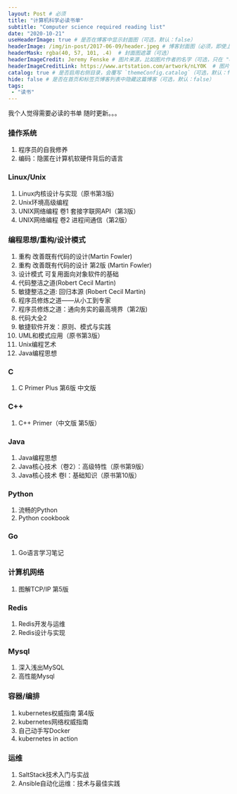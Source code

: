 ```yaml
---
layout: Post # 必须
title: "计算机科学必读书单"
subtitle: "Computer science required reading list"
date: "2020-10-21"
useHeaderImage: true # 是否在博客中显示封面图（可选，默认：false）
headerImage: /img/in-post/2017-06-09/header.jpeg # 博客封面图（必须，即使上一项选了 false，因为图片也需要在首页显示）
headerMask: rgba(40, 57, 101, .4)  # 封面图遮罩（可选）
headerImageCredit: Jeremy Fenske # 图片来源，比如图片作者的名字（可选，只在 "useHeaderImage: true" 时有效）
headerImageCreditLink: https://www.artstation.com/artwork/nLY0K  # 图片来源的链接（可选，只在 "useHeaderImage: true" 时有效）
catalog: true # 是否启用右侧目录，会覆写 `themeConfig.catalog`（可选，默认：false）
hide: false # 是否在首页和标签页博客列表中隐藏这篇博客（可选，默认：false）
tags:
 - "读书"
---
```


我个人觉得需要必读的书单 随时更新。。。

<!-- more -->

### 操作系统
1. 程序员的自我修养
2. 编码：隐匿在计算机软硬件背后的语言

### Linux/Unix
1. Linux内核设计与实现（原书第3版)
2. Unix环境高级编程
3. UNIX网络编程 卷1 套接字联网API（第3版）
4. UNIX网络编程 卷2 进程间通信（第2版）

### 编程思想/重构/设计模式

1. 重构 改善既有代码的设计(Martin Fowler)
2. 重构 改善既有代码的设计 第2版 (Martin Fowler)
3. 设计模式 可复用面向对象软件的基础
4. 代码整洁之道(Robert Cecil Martin)
5. 敏捷整洁之道: 回归本源 (Robert Cecil Martin)
6. 程序员修炼之道――从小工到专家
7. 程序员修炼之道：通向务实的最高境界（第2版)
8. 代码大全2
9. 敏捷软件开发：原则、模式与实践
10. UML和模式应用（原书第3版）
11. Unix编程艺术
12. Java编程思想

### C
1. C Primer Plus 第6版 中文版

### C++
1. C++ Primer（中文版 第5版）

### Java
1. Java编程思想
2. Java核心技术（卷2）：高级特性（原书第9版）
3. Java核心技术 卷I：基础知识（原书第10版）

### Python
1. 流畅的Python
2. Python cookbook

### Go
1. Go语言学习笔记

### 计算机网络
1. 图解TCP/IP 第5版

### Redis
1. Redis开发与运维
2. Redis设计与实现

### Mysql
1. 深入浅出MySQL
2. 高性能Mysql

### 容器/编排
1. kubernetes权威指南 第4版
2. kubernetes网络权威指南
3. 自己动手写Docker
4. kubernetes in action

### 运维
1. SaltStack技术入门与实战
2. Ansible自动化运维：技术与最佳实践
